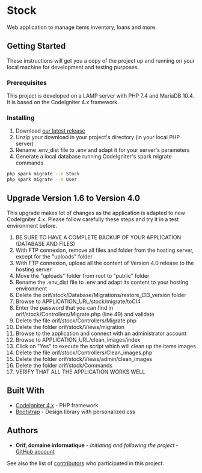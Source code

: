 # Stock

Web application to manage items inventory, loans and more.

## Getting Started

These instructions will get you a copy of the project up and running on your local machine for development and testing purposes.

### Prerequisites

This project is developed on a LAMP server with PHP 7.4 and MariaDB 10.4.
It is based on the CodeIgniter 4.x framework.

### Installing

1. Download [our latest release](https://github.com/OrifInformatique/stock/releases)
2. Unzip your download in your project's directory (in your local PHP server)
3. Rename .env_dist file to .env and adapt it for your server's parameters
4. Generate a local database running CodeIgniter's spark migrate commands

```bash
php spark migrate --n Stock
php spark migrate --n User
```

## Upgrade Version 1.6 to Version 4.0

This upgrade makes lot of changes as the application is adapted to new CodeIgniter 4.x. Please follow carefully these steps and try it in a test environment before.

1. BE SURE TO HAVE A COMPLETE BACKUP OF YOUR APPLICATION (DATABASE AND FILES)
2. With FTP connexion, remove all files and folder from the hosting server, except for the "uploads" folder
3. With FTP connexion, upload all the content of Version 4.0 release to the hosting server
4. Move the "uploads" folder from root to "public" folder
5. Rename the .env_dist file to .env and adapt its content to your hosting environment
6. Delete the orif/stock/Database/Migrations/restore_CI3_version folder
7. Browse to APPLICATION_URL/stock/migrate/toCI4
8. Enter the password that you can find in orif/stock/Controllers/Migrate.php (line 49) and validate
9. Delete the file orif/stock/Controllers/Migrate.php
10. Delete the folder orif/stock/Views/migration
11. Browse to the application and connect with an administrator account
12. Browse to APPLICATION_URL/clean_images/index
13. Click on "Yes" to execute the script which will clean up the items images
14. Delete the file orif/stock/Controllers/Clean_images.php
15. Delete the folder orif/stock/Views/admin/clean_images
16. Delete the folder orif/stock/Commands
17. VERIFY THAT ALL THE APPLICATION WORKS WELL

## Built With

* [CodeIgniter 4.x](https://www.codeigniter.com/) - PHP framework
* [Bootstrap](https://getbootstrap.com/) - Design library with personalized css

## Authors

* **Orif, domaine informatique** - *Initiating and following the project* - [GitHub account](https://github.com/OrifInformatique)

See also the list of [contributors](https://github.com/OrifInformatique/stock/contributors) who participated in this project.
